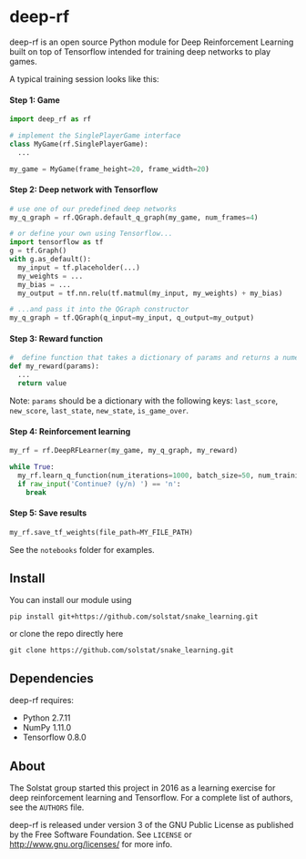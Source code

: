 # deep-rf

deep-rf is an open source Python module for Deep Reinforcement Learning built on top of Tensorflow intended for training deep networks to play games.  


A typical training session looks like this:

#### Step 1:  Game
```python
import deep_rf as rf

# implement the SinglePlayerGame interface
class MyGame(rf.SinglePlayerGame):
  ...

my_game = MyGame(frame_height=20, frame_width=20)
```

#### Step 2:  Deep network with Tensorflow
```python
# use one of our predefined deep networks
my_q_graph = rf.QGraph.default_q_graph(my_game, num_frames=4)
```

```python
# or define your own using Tensorflow...
import tensorflow as tf
g = tf.Graph()
with g.as_default():
  my_input = tf.placeholder(...)
  my_weights = ...
  my_bias = ...
  my_output = tf.nn.relu(tf.matmul(my_input, my_weights) + my_bias)

# ...and pass it into the QGraph constructor
my_q_graph = tf.QGraph(q_input=my_input, q_output=my_output)
```

#### Step 3:  Reward function
```python
#  define function that takes a dictionary of params and returns a numerical value
def my_reward(params):
  ...
  return value
```

Note: `params` should be a dictionary with the following keys: `last_score`, `new_score`, `last_state`, `new_state`, `is_game_over`.


#### Step 4:  Reinforcement learning
```python
my_rf = rf.DeepRFLearner(my_game, my_q_graph, my_reward)

while True:
  my_rf.learn_q_function(num_iterations=1000, batch_size=50, num_training_steps=10)
  if raw_input('Continue? (y/n) ') == 'n':
    break
```

#### Step 5:  Save results

```python
my_rf.save_tf_weights(file_path=MY_FILE_PATH)
```

See the `notebooks` folder for examples.

## Install

You can install our module using
```
pip install git+https://github.com/solstat/snake_learning.git
```

or clone the repo directly here
```
git clone https://github.com/solstat/snake_learning.git
```

## Dependencies

deep-rf requires:

- Python 2.7.11
- NumPy 1.11.0
- Tensorflow 0.8.0 

## About

The Solstat group started this project in 2016 as a learning exercise for deep reinforcement learning and Tensorflow.  For a complete list of authors, see the `AUTHORS` file.

deep-rf is released under version 3 of the GNU Public License as published by the Free Software Foundation. See `LICENSE` or <http://www.gnu.org/licenses/> for more info.

<!-- 

## Todo

* Add some more q graphs

## Ideas

* Soft max in in choosing action (exploitation step)
* Random move iterators that alternate
* Not having the mean in random move iterators grow exponentially

## Tech debt

* Revamp main -> turn into an ipython notebook, hide print function
* Add comments / documentation
* Allow for saving loading (*IMPORTANT!!!*)

-->
